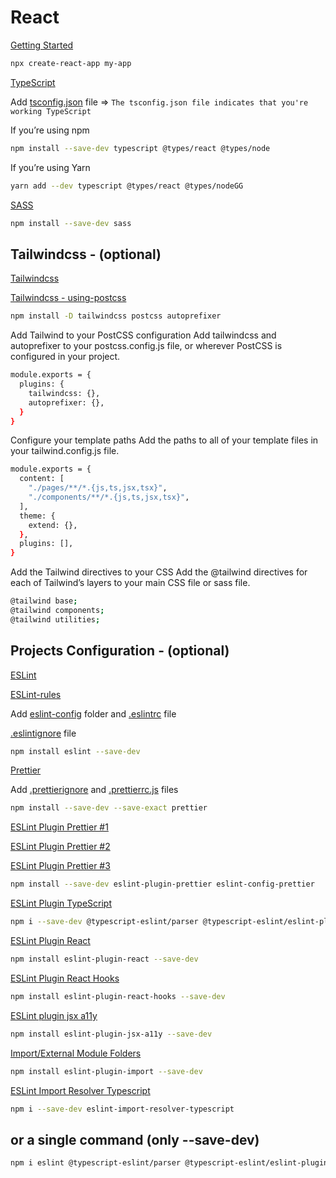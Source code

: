 # React

[Getting Started](https://create-react-app.dev/docs/getting-started)

```bash
npx create-react-app my-app
```

[TypeScript](https://create-react-app.dev/docs/adding-typescript)

Add [tsconfig.json](https://github.com/anriverax/config-JS/blob/main/ReactJS/tsconfig.json) file => `The tsconfig.json file indicates that you're working TypeScript`

If you’re using npm

```bash
npm install --save-dev typescript @types/react @types/node
```

If you’re using Yarn

```bash
yarn add --dev typescript @types/react @types/nodeGG
```

[SASS](https://create-react-app.dev/docs/adding-a-sass-stylesheet/)

```bash
npm install --save-dev sass
```
## Tailwindcss - (optional)

[Tailwindcss](https://tailwindcss.com/docs/guides/create-react-app)

[Tailwindcss - using-postcss](https://tailwindcss.com/docs/installation/using-postcss)

```bash
npm install -D tailwindcss postcss autoprefixer
```

Add Tailwind to your PostCSS configuration
Add tailwindcss and autoprefixer to your postcss.config.js file, or wherever PostCSS is configured in your project.

```bash
module.exports = {
  plugins: {
    tailwindcss: {},
    autoprefixer: {},
  }
}
```

Configure your template paths
Add the paths to all of your template files in your tailwind.config.js file.

```bash
module.exports = {
  content: [
    "./pages/**/*.{js,ts,jsx,tsx}",
    "./components/**/*.{js,ts,jsx,tsx}",
  ],
  theme: {
    extend: {},
  },
  plugins: [],
}
```

Add the Tailwind directives to your CSS
Add the @tailwind directives for each of Tailwind’s layers to your main CSS file or sass file.

```bash
@tailwind base;
@tailwind components;
@tailwind utilities;
```

## Projects Configuration - (optional)

[ESLint](https://www.npmjs.com/package/eslint)

[ESLint-rules](https://eslint.org/docs/rules/)

Add [eslint-config](https://github.com/anriverax/config-JS/tree/main/ReactJS/eslint-config) folder and [.eslintrc](https://github.com/anriverax/config-JS/blob/main/ReactJS/.eslintrc.js) file


[.eslintignore](https://github.com/anriverax/config-JS/blob/main/ReactJS/.eslintignore) file

```bash
npm install eslint --save-dev
```

[Prettier](https://prettier.io/docs/en/install.html)

Add [.prettierignore](https://github.com/anriverax/config-JS/blob/main/ReactJS/.prettierignore) and [.prettierrc.js](https://github.com/anriverax/config-JS/blob/main/ReactJS/.prettierrc.js) files

```bash
npm install --save-dev --save-exact prettier
```

[ESLint Plugin Prettier #1](https://github.com/prettier/eslint-plugin-prettier)

[ESLint Plugin Prettier #2](https://github.com/prettier/eslint-config-prettier)

[ESLint Plugin Prettier #3](https://github.com/typescript-eslint/typescript-eslint/tree/main/packages/eslint-plugin)

```bash
npm install --save-dev eslint-plugin-prettier eslint-config-prettier
```

[ESLint Plugin TypeScript](https://github.com/typescript-eslint/typescript-eslint/tree/main/packages/eslint-plugin)

```bash
npm i --save-dev @typescript-eslint/parser @typescript-eslint/eslint-plugin
```

[ESLint Plugin React](https://www.npmjs.com/package/eslint-plugin-react)

```bash
npm install eslint-plugin-react --save-dev
```

[ESLint Plugin React Hooks](https://github.com/facebook/react/tree/main/packages/eslint-plugin-react-hooks)

```bash
npm install eslint-plugin-react-hooks --save-dev
```

[ESLint plugin jsx a11y](https://github.com/jsx-eslint/eslint-plugin-jsx-a11y)

```bash
npm install eslint-plugin-jsx-a11y --save-dev
```

[Import/External Module Folders](https://github.com/import-js/eslint-plugin-import/blob/main/README.md#importexternal-module-folders)

```bash
npm install eslint-plugin-import --save-dev
```

[ESLint Import Resolver Typescript](https://github.com/alexgorbatchev/eslint-import-resolver-typescript)

```bash
npm i --save-dev eslint-import-resolver-typescript
```

## or a single command (only --save-dev)

```bash
npm i eslint @typescript-eslint/parser @typescript-eslint/eslint-plugin eslint-plugin-prettier eslint-config-prettier eslint-plugin-react eslint-plugin-react-hooks eslint-plugin-jsx-a11y eslint-plugin-import eslint-import-resolver-typescript --save-dev
```
